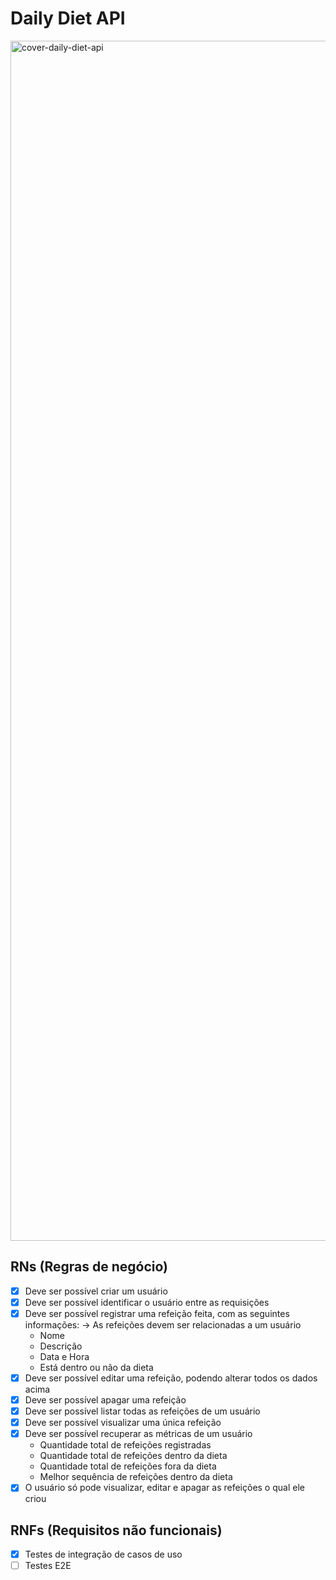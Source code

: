 # Daily Diet API

<img width="1920" alt="cover-daily-diet-api" src="https://github.com/PedroVeras18/daily-diet-api/assets/88912035/5531d072-5944-4433-815f-b507b3745636">

## RNs (Regras de negócio)
- [X] Deve ser possível criar um usuário
- [X] Deve ser possível identificar o usuário entre as requisições
- [X] Deve ser possível registrar uma refeição feita, com as seguintes informações:
  -> As refeições devem ser relacionadas a um usuário
    - Nome
    - Descrição
    - Data e Hora
    - Está dentro ou não da dieta
- [X] Deve ser possível editar uma refeição, podendo alterar todos os dados acima
- [X] Deve ser possível apagar uma refeição
- [X] Deve ser possível listar todas as refeições de um usuário
- [X] Deve ser possível visualizar uma única refeição
- [X] Deve ser possível recuperar as métricas de um usuário
    - Quantidade total de refeições registradas
    - Quantidade total de refeições dentro da dieta
    - Quantidade total de refeições fora da dieta
    - Melhor sequência de refeições dentro da dieta
- [X] O usuário só pode visualizar, editar e apagar as refeições o qual ele criou

## RNFs (Requisitos não funcionais)
- [X] Testes de integração de casos de uso
- [ ] Testes E2E
